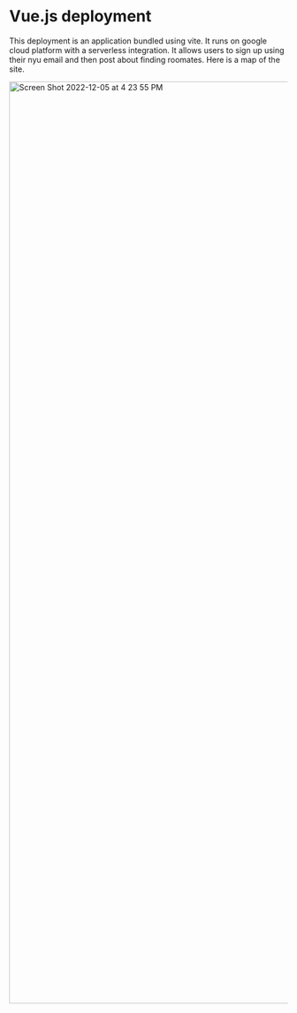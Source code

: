 # Vue.js deployment

This deployment is an application bundled using vite. It runs on google cloud platform with a serverless integration. It allows users to sign up using their nyu email and then post about finding roomates. Here is a map of the site.

<img width="1666" alt="Screen Shot 2022-12-05 at 4 23 55 PM" src="https://user-images.githubusercontent.com/91580726/206283355-5700de6b-394f-4e51-aa17-542ad5c0aace.png">
